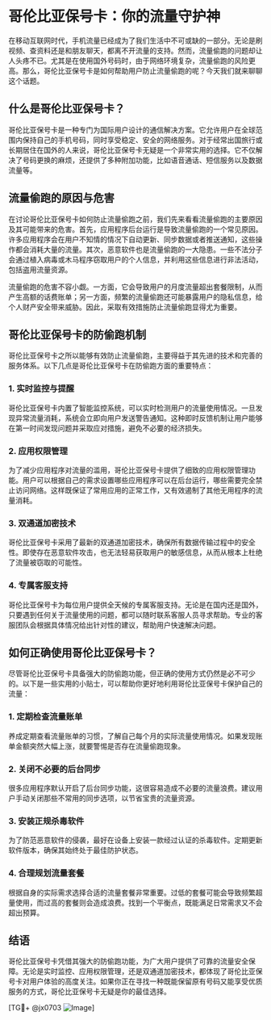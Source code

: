 # 哥伦比亚保号卡：你的流量守护神

在移动互联网时代，手机流量已经成为了我们生活中不可或缺的一部分。无论是刷视频、查资料还是和朋友聊天，都离不开流量的支持。然而，流量偷跑的问题却让人头疼不已。尤其是在使用国外号码时，由于网络环境复杂，流量偷跑的风险更高。那么，哥伦比亚保号卡是如何帮助用户防止流量偷跑的呢？今天我们就来聊聊这个话题。

## 什么是哥伦比亚保号卡？

哥伦比亚保号卡是一种专门为国际用户设计的通信解决方案。它允许用户在全球范围内保持自己的手机号码，同时享受稳定、安全的网络服务。对于经常出国旅行或长期居住在国外的人来说，哥伦比亚保号卡无疑是一个非常实用的选择。它不仅解决了号码更换的麻烦，还提供了多种附加功能，比如语音通话、短信服务以及数据流量等。

## 流量偷跑的原因与危害

在讨论哥伦比亚保号卡如何防止流量偷跑之前，我们先来看看流量偷跑的主要原因及其可能带来的危害。首先，应用程序后台运行是导致流量偷跑的一个常见原因。许多应用程序会在用户不知情的情况下自动更新、同步数据或者推送通知，这些操作都会消耗大量的流量。其次，恶意软件也是流量偷跑的一大隐患。一些不法分子会通过植入病毒或木马程序窃取用户的个人信息，并利用这些信息进行非法活动，包括盗用流量资源。

流量偷跑的危害不容小觑。一方面，它会导致用户的月度流量超出套餐限制，从而产生高额的话费账单；另一方面，频繁的流量偷跑还可能暴露用户的隐私信息，给个人财产安全带来威胁。因此，采取有效措施防止流量偷跑显得尤为重要。

## 哥伦比亚保号卡的防偷跑机制

哥伦比亚保号卡之所以能够有效防止流量偷跑，主要得益于其先进的技术和完善的服务体系。以下几点是哥伦比亚保号卡在防偷跑方面的重要特点：

### 1. **实时监控与提醒**
哥伦比亚保号卡内置了智能监控系统，可以实时检测用户的流量使用情况。一旦发现异常流量消耗，系统会立即向用户发送警告通知。这种即时反馈机制让用户能够在第一时间发现问题并采取应对措施，避免不必要的经济损失。

### 2. **应用权限管理**
为了减少应用程序对流量的滥用，哥伦比亚保号卡提供了细致的应用权限管理功能。用户可以根据自己的需求设置哪些应用程序可以在后台运行，哪些需要完全禁止访问网络。这样既保证了常用应用的正常工作，又有效遏制了其他无用程序的流量消耗。

### 3. **双通道加密技术**
哥伦比亚保号卡采用了最新的双通道加密技术，确保所有数据传输过程中的安全性。即使存在恶意软件攻击，也无法轻易获取用户的敏感信息，从而从根本上杜绝了流量被窃取的可能性。

### 4. **专属客服支持**
哥伦比亚保号卡为每位用户提供全天候的专属客服支持。无论是在国内还是国外，只要遇到任何关于流量使用的问题，都可以随时联系客服人员寻求帮助。专业的客服团队会根据具体情况给出针对性的建议，帮助用户快速解决问题。

## 如何正确使用哥伦比亚保号卡？

尽管哥伦比亚保号卡具备强大的防偷跑功能，但正确的使用方式仍然是必不可少的。以下是一些实用的小贴士，可以帮助你更好地利用哥伦比亚保号卡保护自己的流量：

### 1. **定期检查流量账单**
养成定期查看流量账单的习惯，了解自己每个月的实际流量使用情况。如果发现账单金额突然大幅上涨，就要警惕是否存在流量偷跑现象。

### 2. **关闭不必要的后台同步**
很多应用程序默认开启了后台同步功能，这很容易造成不必要的流量浪费。建议用户手动关闭那些不常用的同步选项，以节省宝贵的流量资源。

### 3. **安装正规杀毒软件**
为了防范恶意软件的侵袭，最好在设备上安装一款经过认证的杀毒软件。定期更新软件版本，确保其始终处于最佳防护状态。

### 4. **合理规划流量套餐**
根据自身的实际需求选择合适的流量套餐非常重要。过低的套餐可能会导致频繁超量使用，而过高的套餐则会造成浪费。找到一个平衡点，既能满足日常需求又不会超出预算。

## 结语

哥伦比亚保号卡凭借其强大的防偷跑功能，为广大用户提供了可靠的流量安全保障。无论是实时监控、应用权限管理，还是双通道加密技术，都体现了哥伦比亚保号卡对用户体验的高度关注。如果你正在寻找一种既能保留原有号码又能享受优质服务的方式，哥伦比亚保号卡无疑是你的最佳选择。

[TG💪+ @jx0703 ![Image](https://github.com/user-attachments/assets/dbca1d08-cadb-493c-b0ec-ad6f7a83f270)]